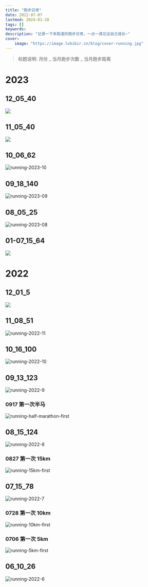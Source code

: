```yaml
---
title: "跑步日常"
date: 2022-07-07
lastmod: 2024-01-28
tags: []
keywords:
description: "记录一下本跑渣的跑步日常，一点一滴见证自己成长~"
cover:
    image: "https://image.lvbibir.cn/blog/cover-running.jpg"
---
```


> 标题说明: 月份 _ 当月跑步次数 _ 当月跑步距离

# 2023

## 12_05_40

![](https://image.lvbibir.cn/blog/running-2023-12.png)

## 11_05_40

![](https://image.lvbibir.cn/blog/running-2023-11.png)

## 10_06_62

![running-2023-10](https://image.lvbibir.cn/blog/running-2023-10.png)

## 09_18_140

![running-2023-09](https://image.lvbibir.cn/blog/running-2023-09.png)

## 08_05_25

![running-2023-08](https://image.lvbibir.cn/blog/running-2023-08.png)

## 01-07_15_64

![](https://image.lvbibir.cn/blog/running-2023-01-07.png)

# 2022

## 12_01_5

![](https://image.lvbibir.cn/blog/running-2022-12.png)

## 11_08_51

![running-2022-11](https://image.lvbibir.cn/blog/running-2022-11.png)

## 10_16_100

![running-2022-10](https://image.lvbibir.cn/blog/running-2022-10.png)

## 09_13_123

![running-2022-9](https://image.lvbibir.cn/blog/running-2022-9.png)

### 0917 第一次半马

![running-half-marathon-first](https://image.lvbibir.cn/blog/running-half-marathon-first.jpg)

## 08_15_124

![running-2022-8](https://image.lvbibir.cn/blog/running-2022-8.jpg)

### 0827 第一次 15km

![running-15km-first](https://image.lvbibir.cn/blog/running-15km-first.jpg)

## 07_15_78

![running-2022-7](https://image.lvbibir.cn/blog/running-2022-7.jpg)

### 0728 第一次 10km

![running-10km-first](https://image.lvbibir.cn/blog/running-10km-first.jpg)

### 0706 第一次 5km

![running-5km-first](https://image.lvbibir.cn/blog/running-5km-first.jpg)

## 06_10_26

![running-2022-6](https://image.lvbibir.cn/blog/running-2022-6.jpg)
